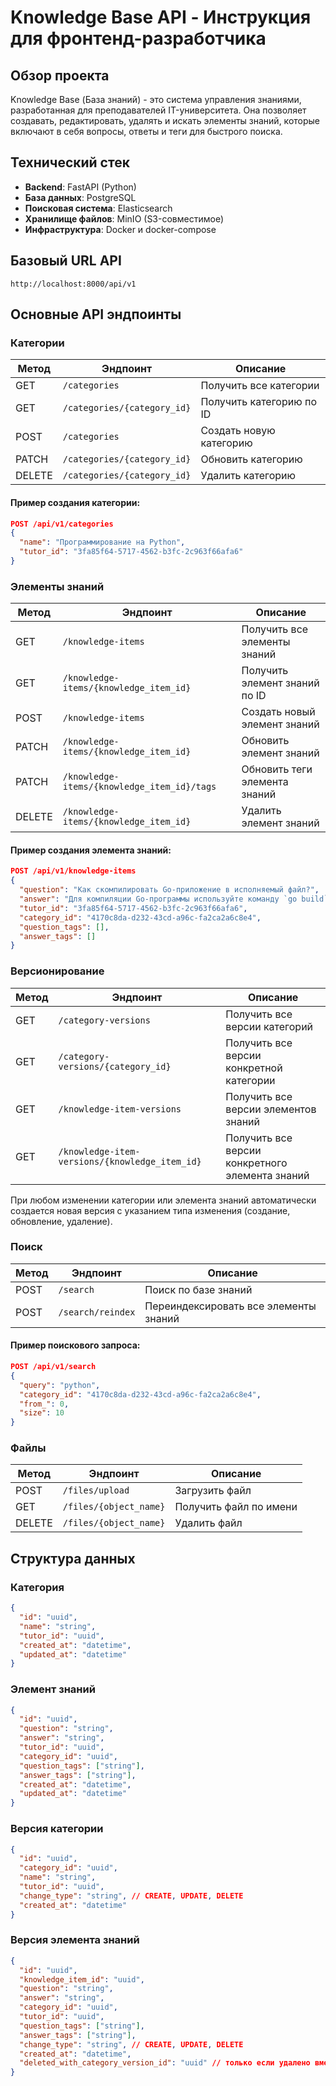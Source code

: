 # Knowledge Base API - Инструкция для фронтенд-разработчика

## Обзор проекта

Knowledge Base (База знаний) - это система управления знаниями, разработанная для преподавателей IT-университета. Она позволяет создавать, редактировать, удалять и искать элементы знаний, которые включают в себя вопросы, ответы и теги для быстрого поиска.

## Технический стек

- **Backend**: FastAPI (Python)
- **База данных**: PostgreSQL
- **Поисковая система**: Elasticsearch
- **Хранилище файлов**: MinIO (S3-совместимое)
- **Инфраструктура**: Docker и docker-compose

## Базовый URL API

```
http://localhost:8000/api/v1
```

## Основные API эндпоинты

### Категории

| Метод | Эндпоинт | Описание |
|-------|----------|----------|
| GET | `/categories` | Получить все категории |
| GET | `/categories/{category_id}` | Получить категорию по ID |
| POST | `/categories` | Создать новую категорию |
| PATCH | `/categories/{category_id}` | Обновить категорию |
| DELETE | `/categories/{category_id}` | Удалить категорию |

#### Пример создания категории:
```json
POST /api/v1/categories
{
  "name": "Программирование на Python",
  "tutor_id": "3fa85f64-5717-4562-b3fc-2c963f66afa6"
}
```

### Элементы знаний

| Метод | Эндпоинт | Описание |
|-------|----------|----------|
| GET | `/knowledge-items` | Получить все элементы знаний |
| GET | `/knowledge-items/{knowledge_item_id}` | Получить элемент знаний по ID |
| POST | `/knowledge-items` | Создать новый элемент знаний |
| PATCH | `/knowledge-items/{knowledge_item_id}` | Обновить элемент знаний |
| PATCH | `/knowledge-items/{knowledge_item_id}/tags` | Обновить теги элемента знаний |
| DELETE | `/knowledge-items/{knowledge_item_id}` | Удалить элемент знаний |

#### Пример создания элемента знаний:
```json
POST /api/v1/knowledge-items
{
  "question": "Как скомпилировать Go-приложение в исполняемый файл?",
  "answer": "Для компиляции Go-программы используйте команду `go build`.",
  "tutor_id": "3fa85f64-5717-4562-b3fc-2c963f66afa6",
  "category_id": "4170c8da-d232-43cd-a96c-fa2ca2a6c8e4",
  "question_tags": [],
  "answer_tags": []
}
```

### Версионирование

| Метод | Эндпоинт | Описание |
|-------|----------|----------|
| GET | `/category-versions` | Получить все версии категорий |
| GET | `/category-versions/{category_id}` | Получить все версии конкретной категории |
| GET | `/knowledge-item-versions` | Получить все версии элементов знаний |
| GET | `/knowledge-item-versions/{knowledge_item_id}` | Получить все версии конкретного элемента знаний |

При любом изменении категории или элемента знаний автоматически создается новая версия с указанием типа изменения (создание, обновление, удаление).

### Поиск

| Метод | Эндпоинт | Описание |
|-------|----------|----------|
| POST | `/search` | Поиск по базе знаний |
| POST | `/search/reindex` | Переиндексировать все элементы знаний |

#### Пример поискового запроса:
```json
POST /api/v1/search
{
  "query": "python",
  "category_id": "4170c8da-d232-43cd-a96c-fa2ca2a6c8e4",
  "from_": 0,
  "size": 10
}
```

### Файлы

| Метод | Эндпоинт | Описание |
|-------|----------|----------|
| POST | `/files/upload` | Загрузить файл |
| GET | `/files/{object_name}` | Получить файл по имени |
| DELETE | `/files/{object_name}` | Удалить файл |

## Структура данных

### Категория

```json
{
  "id": "uuid",
  "name": "string",
  "tutor_id": "uuid",
  "created_at": "datetime",
  "updated_at": "datetime"
}
```

### Элемент знаний

```json
{
  "id": "uuid",
  "question": "string",
  "answer": "string",
  "tutor_id": "uuid",
  "category_id": "uuid",
  "question_tags": ["string"],
  "answer_tags": ["string"],
  "created_at": "datetime",
  "updated_at": "datetime"
}
```

### Версия категории

```json
{
  "id": "uuid",
  "category_id": "uuid",
  "name": "string",
  "tutor_id": "uuid",
  "change_type": "string", // CREATE, UPDATE, DELETE
  "created_at": "datetime"
}
```

### Версия элемента знаний

```json
{
  "id": "uuid",
  "knowledge_item_id": "uuid",
  "question": "string",
  "answer": "string",
  "category_id": "uuid",
  "tutor_id": "uuid",
  "question_tags": ["string"],
  "answer_tags": ["string"],
  "change_type": "string", // CREATE, UPDATE, DELETE
  "created_at": "datetime",
  "deleted_with_category_version_id": "uuid" // только если удалено вместе с категорией
}
```
